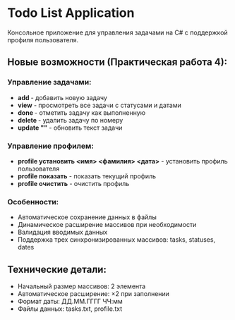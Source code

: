 # Todo List Application

Консольное приложение для управления задачами на C# с поддержкой профиля пользователя.

## Новые возможности (Практическая работа 4):

### Управление задачами:
- **add <task>** - добавить новую задачу
- **view** - просмотреть все задачи с статусами и датами
- **done <num>** - отметить задачу как выполненную
- **delete <num>** - удалить задачу по номеру
- **update <num> "<text>"** - обновить текст задачи

### Управление профилем:
- **profile установить <имя> <фамилия> <дата>** - установить профиль пользователя
- **profile показать** - показать текущий профиль
- **profile очистить** - очистить профиль

### Особенности:
- Автоматическое сохранение данных в файлы
- Динамическое расширение массивов при необходимости
- Валидация вводимых данных
- Поддержка трех синхронизированных массивов: tasks, statuses, dates

## Технические детали:
- Начальный размер массивов: 2 элемента
- Автоматическое расширение: ×2 при заполнении
- Формат даты: ДД.ММ.ГГГГ ЧЧ:мм
- Файлы данных: tasks.txt, profile.txt